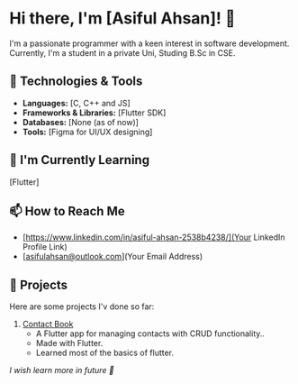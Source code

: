 # Hi there, I'm [Asiful Ahsan]! 👋

I'm a passionate programmer with a keen interest in software development. Currently, I'm a student in a private Uni, Studing B.Sc in CSE.

## 🔧 Technologies & Tools

- **Languages:** [C, C++ and JS]
- **Frameworks & Libraries:** [Flutter SDK]
- **Databases:** [None (as of now)]
- **Tools:** [Figma for UI/UX designing]

## 🌱 I'm Currently Learning

[Flutter]

## 📫 How to Reach Me

- [https://www.linkedin.com/in/asiful-ahsan-2538b4238/](Your LinkedIn Profile Link)
- [asifulahsan@outlook.com](Your Email Address)


## 🚀 Projects

Here are some projects I'v done so far:

1. [Contact Book](https://github.com/AsifulAhsan/FlutterContactApp)
   - A Flutter app for managing contacts with CRUD functionality..
   - Made with Flutter.
   - Learned most of the basics of flutter.

_I wish learn more in future 🙂_

<!---
AsifulAhsan/AsifulAhsan is a ✨ special ✨ repository because its `README.md` (this file) appears on your GitHub profile.
You can click the Preview link to take a look at your changes.
--->

